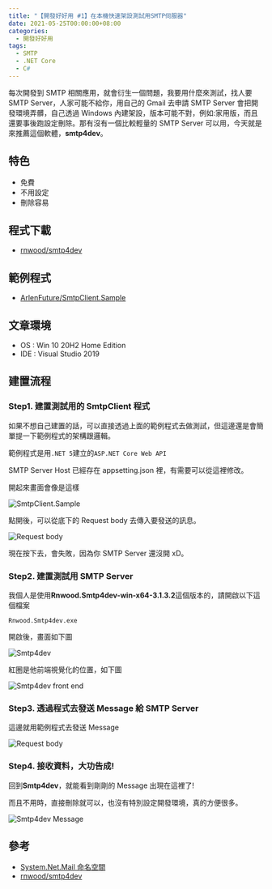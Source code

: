 ```yaml
---
title: "【開發好好用 #1】在本機快速架設測試用SMTP伺服器"
date: 2021-05-25T00:00:00+08:00
categories:
  - 開發好好用
tags:
  - SMTP
  - .NET Core
  - C#
---
```


每次開發到 SMTP 相關應用，就會衍生一個問題，我要用什麼來測試，找人要 SMTP Server，人家可能不給你，用自己的 Gmail 去申請 SMTP Server 會把開發環境弄髒，自己透過 Windows 內建架設，版本可能不對，例如:家用版，而且還要事後跑設定刪除。那有沒有一個比較輕量的 SMTP Server 可以用，今天就是來推薦這個軟體，**smtp4dev**。

## 特色

- 免費
- 不用設定
- 刪除容易

## 程式下載

- [rnwood/smtp4dev](https://github.com/rnwood/smtp4dev)

## 範例程式

- [ArlenFuture/SmtpClient.Sample](https://github.com/ArlenFuture/SmtpClient.Sample)

## 文章環境

- OS : Win 10 20H2 Home Edition
- IDE : Visual Studio 2019

## 建置流程

### Step1. 建置測試用的 SmtpClient 程式

如果不想自己建置的話，可以直接透過上面的範例程式去做測試，但這邊還是會簡單提一下範例程式的架構跟邏輯。

範例程式是用`.NET 5`建立的`ASP.NET Core Web API`

SMTP Server Host 已經存在 appsetting.json 裡，有需要可以從這裡修改。

開起來畫面會像是這樣

![SmtpClient.Sample](/assets/images/post/2021-05-25-How-to-easy-test-your-smtp-client-on-local/1.jpg "SmtpClient.Sample")

點開後，可以從底下的 Request body 去傳入要發送的訊息。

![Request body](/assets/images/post/2021-05-25-How-to-easy-test-your-smtp-client-on-local/2.jpg "Request body")

現在按下去，會失敗，因為你 SMTP Server 還沒開 xD。

### Step2. 建置測試用 SMTP Server

我個人是使用**Rnwood.Smtp4dev-win-x64-3.1.3.2**這個版本的，請開啟以下這個檔案

```
Rnwood.Smtp4dev.exe
```

開啟後，畫面如下圖

![Smtp4dev](/assets/images/post/2021-05-25-How-to-easy-test-your-smtp-client-on-local/3.jpg "Smtp4dev")

紅圈是他前端視覺化的位置，如下圖

![Smtp4dev front end](/assets/images/post/2021-05-25-How-to-easy-test-your-smtp-client-on-local/4.jpg "Smtp4dev front end")

### Step3. 透過程式去發送 Message 給 SMTP Server

這邊就用範例程式去發送 Message

![Request body](/assets/images/post/2021-05-25-How-to-easy-test-your-smtp-client-on-local/2.jpg "Request body")

### Step4. 接收資料，大功告成!

回到**Smtp4dev**，就能看到剛剛的 Message 出現在這裡了!

而且不用時，直接刪除就可以，也沒有特別設定開發環境，真的方便很多。

![Smtp4dev Message](/assets/images/post/2021-05-25-How-to-easy-test-your-smtp-client-on-local/5.jpg "Smtp4dev Message")

## 參考

- [System.Net.Mail 命名空間](https://docs.microsoft.com/zh-tw/dotnet/api/system.net.mail?view=net-5.0)
- [rnwood/smtp4dev](https://github.com/rnwood/smtp4dev)
